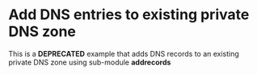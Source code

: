 # Add DNS entries to existing private DNS zone

This is a **DEPRECATED** example that adds DNS records to an existing private DNS zone using sub-module **addrecords**
